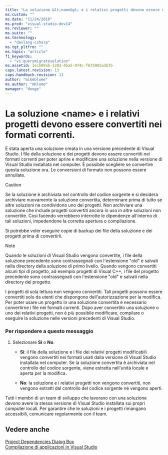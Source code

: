 ```yaml
---
title: "La soluzione &lt;name&gt; e i relativi progetti devono essere convertiti nei formati correnti. | Microsoft Docs"
ms.custom: ""
ms.date: "11/24/2016"
ms.prod: "visual-studio-dev14"
ms.reviewer: ""
ms.suite: ""
ms.technology: 
  - "devlang-csharp"
ms.tgt_pltfrm: ""
ms.topic: "article"
f1_keywords: 
  - "vs.querymigratesolution"
ms.assetid: 1ecb09ab-1283-4ba5-874c-f675905a3b7b
caps.latest.revision: 13
caps.handback.revision: 13
author: "mikeblome"
ms.author: "mblome"
manager: "douge"
---
```

# La soluzione &lt;name&gt; e i relativi progetti devono essere convertiti nei formati correnti.
È stata aperta una soluzione creata in una versione precedente di Visual Studio. I file della soluzione e dei progetti devono essere convertiti nei formati correnti per poter aprire e modificare una soluzione nella versione di Visual Studio installata nel computer. È possibile scegliere se convertire questa soluzione ora. Le conversioni di formato non possono essere annullate.  
  
> [!CAUTION]
>  Se la soluzione è archiviata nel controllo del codice sorgente e si desidera archiviare nuovamente la soluzione convertita, determinare prima di tutto se altre soluzioni ne condividono uno dei progetti. Non archiviare una soluzione che include progetti convertiti ancora in uso in altre soluzioni non convertite. Così facendo verrebbero interrotte le dipendenze all'interno di tali soluzioni, impedendone la corretta apertura o compilazione.  
  
 Si potrebbe voler eseguire copie di backup dei file della soluzione e dei progetti prima di convertirli.  
  
> [!NOTE]
>  Quando le soluzioni di Visual Studio vengono convertite, i file della soluzione precedente sono contrassegnati con l'estensione "old" e salvati nella directory della soluzione di primo livello. Quando vengono convertiti alcuni tipi di progetto, ad esempio progetti di Visual C\+\+, i file del progetto precedente sono contrassegnati con l'estensione "old" e salvati nella directory del progetto.  
  
 I progetti di sola lettura non vengono convertiti. Tali progetti possono essere convertiti solo da utenti che dispongono dell'autorizzazione per la modifica. Per poter usare un progetto in una soluzione convertita è necessario convertirne i file nei formati correnti. Dopo aver convertito una soluzione o uno dei relativi progetti, non è più possibile modificare, compilare o eseguire la soluzione nelle versioni precedenti di Visual Studio.  
  
### Per rispondere a questo messaggio  
  
1.  Selezionare **Sì** o **No**.  
  
    -   **Sì**: il file della soluzione e i file dei relativi progetti modificabili vengono convertiti nei formati usati dalla versione di Visual Studio installata nel computer. Se la soluzione convertita è archiviata nel controllo del codice sorgente, viene estratta nell'unità locale e aperta per la modifica.  
  
    -   **No**: la soluzione e i relativi progetti non vengono convertiti, non vengono estratti dal controllo del codice sorgente né vengono aperti.  
  
 Tutti i membri di un team di sviluppo che lavorano con una soluzione devono avere la stessa versione di Visual Studio installata sui propri computer locali. Per garantire che le soluzioni e i progetti rimangano accessibili, comunicare regolarmente con il team.  
  
## Vedere anche  
 [Project Dependencies Dialog Box](http://msdn.microsoft.com/it-it/d66e48c3-3722-40dd-99b4-53d93cac128e)   
 [Compilazione di applicazioni in Visual Studio](../Topic/Compiling%20and%20Building%20in%20Visual%20Studio.md)